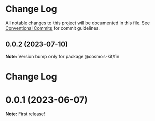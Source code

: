 # Change Log

All notable changes to this project will be documented in this file.
See [Conventional Commits](https://conventionalcommits.org) for commit guidelines.

## 0.0.2 (2023-07-10)

**Note:** Version bump only for package @cosmos-kit/fin





# Change Log
# 0.0.1 (2023-06-07)

**Note:** First release!
